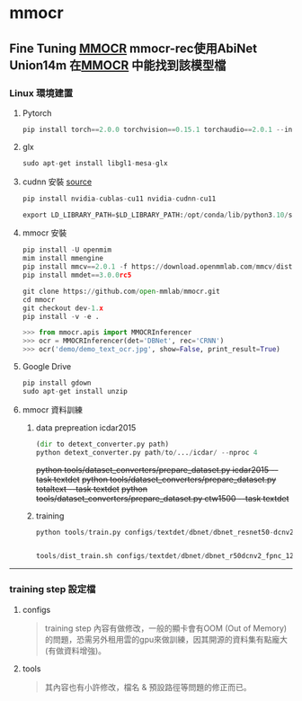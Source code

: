 # mmocr
Fine Tuning [MMOCR](https://github.com/open-mmlab/mmocr)
mmocr-rec使用AbiNet Union14m 在[MMOCR](https://github.com/open-mmlab/mmocr) 中能找到該模型檔
---

### Linux 環境建置
1. Pytorch
    
    ```python
    pip install torch==2.0.0 torchvision==0.15.1 torchaudio==2.0.1 --index-url https://download.pytorch.org/whl/cu118
    ```
2. glx
    
    ```python
    sudo apt-get install libgl1-mesa-glx
    ```
    
3. cudnn 安裝  [source](https://discuss.pytorch.org/t/libcudnn-cnn-infer-so-8-library-can-not-found/164661/26)
    
    ```python
    pip install nvidia-cublas-cu11 nvidia-cudnn-cu11
    
    export LD_LIBRARY_PATH=$LD_LIBRARY_PATH:/opt/conda/lib/python3.10/site-packages/nvidia/cublas/lib:/opt/conda/lib/python3.10/site-packages/nvidia/cudnn/lib
    ```
    
4. mmocr 安裝
    
    ```python
    pip install -U openmim
    mim install mmengine
    pip install mmcv==2.0.1 -f https://download.openmmlab.com/mmcv/dist/cu118/torch2.0/index.html
    pip install mmdet==3.0.0rc5
    
    ```
    
    ```python
    git clone https://github.com/open-mmlab/mmocr.git
    cd mmocr
    git checkout dev-1.x
    pip install -v -e .
    
    >>> from mmocr.apis import MMOCRInferencer
    >>> ocr = MMOCRInferencer(det='DBNet', rec='CRNN')
    >>> ocr('demo/demo_text_ocr.jpg', show=False, print_result=True)
    ```
    
5. Google Drive
    
    ```python
    pip install gdown
    sudo apt-get install unzip
    ```
    
6. mmocr  資料訓練
    1. data prepreation icdar2015
        
        ```python
        (dir to detext_converter.py path)
        python detext_converter.py path/to/.../icdar/ --nproc 4
        
        ```
        ~~python tools/dataset_converters/prepare_dataset.py icdar2015 --task textdet~~
        ~~python tools/dataset_converters/prepare_dataset.py totaltext --task textdet~~
        ~~python tools/dataset_converters/prepare_dataset.py ctw1500 --task textdet~~ 
    2. training
        
        ```python
        python tools/train.py configs/textdet/dbnet/dbnet_resnet50-dcnv2_fpnc_1200e_icdar2015.py --work-dir dbnet/ --amp
        ```
        
        ```python
        
        tools/dist_train.sh configs/textdet/dbnet/dbnet_r50dcnv2_fpnc_1200e_icdar2015.py 8
        ```

---

### training step 設定檔
1. configs
    > training step 內容有做修改，一般的顯卡會有OOM (Out of Memory) 的問題，恐需另外租用雲的gpu來做訓練，因其開源的資料集有點龐大(有做資料增強)。
2. tools
    > 其內容也有小許修改，檔名 & 預設路徑等問題的修正而已。
